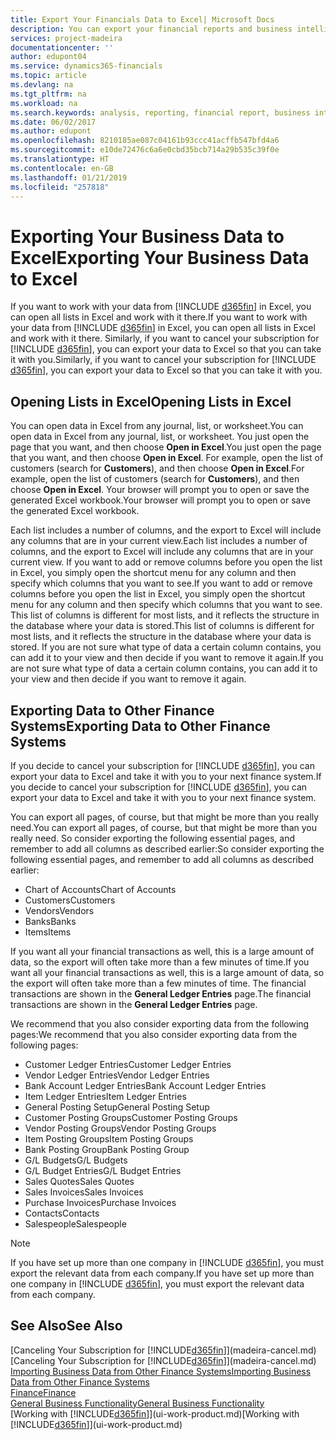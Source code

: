 ```yaml
---
title: Export Your Financials Data to Excel| Microsoft Docs
description: You can export your financial reports and business intelligence data from Business Central  to Excel, or open your Financials data in Excel.
services: project-madeira
documentationcenter: ''
author: edupont04
ms.service: dynamics365-financials
ms.topic: article
ms.devlang: na
ms.tgt_pltfrm: na
ms.workload: na
ms.search.keywords: analysis, reporting, financial report, business intelligence, BI, Excel
ms.date: 06/02/2017
ms.author: edupont
ms.openlocfilehash: 8210185ae087c04161b93ccc41acffb547bfd4a6
ms.sourcegitcommit: e10de72476c6a6e0cbd35bcb714a29b535c39f0e
ms.translationtype: HT
ms.contentlocale: en-GB
ms.lasthandoff: 01/21/2019
ms.locfileid: "257818"
---
```

# <a name="exporting-your-business-data-to-excel"></a><span data-ttu-id="64ae1-103">Exporting Your Business Data to Excel</span><span class="sxs-lookup"><span data-stu-id="64ae1-103">Exporting Your Business Data to Excel</span></span>
<span data-ttu-id="64ae1-104">If you want to work with your data from [!INCLUDE [d365fin](includes/d365fin_md.md)] in Excel, you can open all lists in Excel and work with it there.</span><span class="sxs-lookup"><span data-stu-id="64ae1-104">If you want to work with your data from [!INCLUDE [d365fin](includes/d365fin_md.md)] in Excel, you can open all lists in Excel and work with it there.</span></span> <span data-ttu-id="64ae1-105">Similarly, if you want to cancel your subscription for [!INCLUDE [d365fin](includes/d365fin_md.md)], you can export your data to Excel so that you can take it with you.</span><span class="sxs-lookup"><span data-stu-id="64ae1-105">Similarly, if you want to cancel your subscription for [!INCLUDE [d365fin](includes/d365fin_md.md)], you can export your data to Excel so that you can take it with you.</span></span>

## <a name="opening-lists-in-excel"></a><span data-ttu-id="64ae1-106">Opening Lists in Excel</span><span class="sxs-lookup"><span data-stu-id="64ae1-106">Opening Lists in Excel</span></span>
<span data-ttu-id="64ae1-107">You can open data in Excel from any journal, list, or worksheet.</span><span class="sxs-lookup"><span data-stu-id="64ae1-107">You can open data in Excel from any journal, list, or worksheet.</span></span> <span data-ttu-id="64ae1-108">You just open the page that you want, and then choose **Open in Excel**.</span><span class="sxs-lookup"><span data-stu-id="64ae1-108">You just open the page that you want, and then choose **Open in Excel**.</span></span> <span data-ttu-id="64ae1-109">For example, open the list of customers (search for **Customers**), and then choose **Open in Excel**.</span><span class="sxs-lookup"><span data-stu-id="64ae1-109">For example, open the list of customers (search for **Customers**), and then choose **Open in Excel**.</span></span> <span data-ttu-id="64ae1-110">Your browser will prompt you to open or save the generated Excel workbook.</span><span class="sxs-lookup"><span data-stu-id="64ae1-110">Your browser will prompt you to open or save the generated Excel workbook.</span></span>  

<span data-ttu-id="64ae1-111">Each list includes a number of columns, and the export to Excel will include any columns that are in your current view.</span><span class="sxs-lookup"><span data-stu-id="64ae1-111">Each list includes a number of columns, and the export to Excel will include any columns that are in your current view.</span></span> <span data-ttu-id="64ae1-112">If you want to add or remove columns before you open the list in Excel, you simply open the shortcut menu for any column and then specify which columns that you want to see.</span><span class="sxs-lookup"><span data-stu-id="64ae1-112">If you want to add or remove columns before you open the list in Excel, you simply open the shortcut menu for any column and then specify which columns that you want to see.</span></span> <span data-ttu-id="64ae1-113">This list of columns is different for most lists, and it reflects the structure in the database where your data is stored.</span><span class="sxs-lookup"><span data-stu-id="64ae1-113">This list of columns is different for most lists, and it reflects the structure in the database where your data is stored.</span></span> <span data-ttu-id="64ae1-114">If you are not sure what type of data a certain column contains, you can add it to your view and then decide if you want to remove it again.</span><span class="sxs-lookup"><span data-stu-id="64ae1-114">If you are not sure what type of data a certain column contains, you can add it to your view and then decide if you want to remove it again.</span></span>  

## <a name="exporting-data-to-other-finance-systems"></a><span data-ttu-id="64ae1-115">Exporting Data to Other Finance Systems</span><span class="sxs-lookup"><span data-stu-id="64ae1-115">Exporting Data to Other Finance Systems</span></span>
<span data-ttu-id="64ae1-116">If you decide to cancel your subscription for [!INCLUDE [d365fin](includes/d365fin_md.md)], you can export your data to Excel and take it with you to your next finance system.</span><span class="sxs-lookup"><span data-stu-id="64ae1-116">If you decide to cancel your subscription for [!INCLUDE [d365fin](includes/d365fin_md.md)], you can export your data to Excel and take it with you to your next finance system.</span></span>  

<span data-ttu-id="64ae1-117">You can export all pages, of course, but that might be more than you really need.</span><span class="sxs-lookup"><span data-stu-id="64ae1-117">You can export all pages, of course, but that might be more than you really need.</span></span> <span data-ttu-id="64ae1-118">So consider exporting the following essential pages, and remember to add all columns as described earlier:</span><span class="sxs-lookup"><span data-stu-id="64ae1-118">So consider exporting the following essential pages, and remember to add all columns as described earlier:</span></span>  

* <span data-ttu-id="64ae1-119">Chart of Accounts</span><span class="sxs-lookup"><span data-stu-id="64ae1-119">Chart of Accounts</span></span>  
* <span data-ttu-id="64ae1-120">Customers</span><span class="sxs-lookup"><span data-stu-id="64ae1-120">Customers</span></span>  
* <span data-ttu-id="64ae1-121">Vendors</span><span class="sxs-lookup"><span data-stu-id="64ae1-121">Vendors</span></span>  
* <span data-ttu-id="64ae1-122">Banks</span><span class="sxs-lookup"><span data-stu-id="64ae1-122">Banks</span></span>  
* <span data-ttu-id="64ae1-123">Items</span><span class="sxs-lookup"><span data-stu-id="64ae1-123">Items</span></span>  

<span data-ttu-id="64ae1-124">If you want all your financial transactions as well, this is a large amount of data, so the export will often take more than a few minutes of time.</span><span class="sxs-lookup"><span data-stu-id="64ae1-124">If you want all your financial transactions as well, this is a large amount of data, so the export will often take more than a few minutes of time.</span></span> <span data-ttu-id="64ae1-125">The financial transactions are shown in the **General Ledger Entries** page.</span><span class="sxs-lookup"><span data-stu-id="64ae1-125">The financial transactions are shown in the **General Ledger Entries** page.</span></span>  

<span data-ttu-id="64ae1-126">We recommend that you also consider exporting data from the following pages:</span><span class="sxs-lookup"><span data-stu-id="64ae1-126">We recommend that you also consider exporting data from the following pages:</span></span>  

* <span data-ttu-id="64ae1-127">Customer Ledger Entries</span><span class="sxs-lookup"><span data-stu-id="64ae1-127">Customer Ledger Entries</span></span>  
* <span data-ttu-id="64ae1-128">Vendor Ledger Entries</span><span class="sxs-lookup"><span data-stu-id="64ae1-128">Vendor Ledger Entries</span></span>  
* <span data-ttu-id="64ae1-129">Bank Account Ledger Entries</span><span class="sxs-lookup"><span data-stu-id="64ae1-129">Bank Account Ledger Entries</span></span>  
* <span data-ttu-id="64ae1-130">Item Ledger Entries</span><span class="sxs-lookup"><span data-stu-id="64ae1-130">Item Ledger Entries</span></span>  
* <span data-ttu-id="64ae1-131">General Posting Setup</span><span class="sxs-lookup"><span data-stu-id="64ae1-131">General Posting Setup</span></span>  
* <span data-ttu-id="64ae1-132">Customer Posting Groups</span><span class="sxs-lookup"><span data-stu-id="64ae1-132">Customer Posting Groups</span></span>  
* <span data-ttu-id="64ae1-133">Vendor Posting Groups</span><span class="sxs-lookup"><span data-stu-id="64ae1-133">Vendor Posting Groups</span></span>  
* <span data-ttu-id="64ae1-134">Item Posting Groups</span><span class="sxs-lookup"><span data-stu-id="64ae1-134">Item Posting Groups</span></span>  
* <span data-ttu-id="64ae1-135">Bank Posting Group</span><span class="sxs-lookup"><span data-stu-id="64ae1-135">Bank Posting Group</span></span>  
* <span data-ttu-id="64ae1-136">G/L Budgets</span><span class="sxs-lookup"><span data-stu-id="64ae1-136">G/L Budgets</span></span>  
* <span data-ttu-id="64ae1-137">G/L Budget Entries</span><span class="sxs-lookup"><span data-stu-id="64ae1-137">G/L Budget Entries</span></span>  
* <span data-ttu-id="64ae1-138">Sales Quotes</span><span class="sxs-lookup"><span data-stu-id="64ae1-138">Sales Quotes</span></span>  
* <span data-ttu-id="64ae1-139">Sales Invoices</span><span class="sxs-lookup"><span data-stu-id="64ae1-139">Sales Invoices</span></span>  
* <span data-ttu-id="64ae1-140">Purchase Invoices</span><span class="sxs-lookup"><span data-stu-id="64ae1-140">Purchase Invoices</span></span>  
* <span data-ttu-id="64ae1-141">Contacts</span><span class="sxs-lookup"><span data-stu-id="64ae1-141">Contacts</span></span>  
* <span data-ttu-id="64ae1-142">Salespeople</span><span class="sxs-lookup"><span data-stu-id="64ae1-142">Salespeople</span></span>  

> [!NOTE]
>   <span data-ttu-id="64ae1-143">If you have set up more than one company in [!INCLUDE [d365fin](includes/d365fin_md.md)], you must export the relevant data from each company.</span><span class="sxs-lookup"><span data-stu-id="64ae1-143">If you have set up more than one company in [!INCLUDE [d365fin](includes/d365fin_md.md)], you must export the relevant data from each company.</span></span>

## <a name="see-also"></a><span data-ttu-id="64ae1-144">See Also</span><span class="sxs-lookup"><span data-stu-id="64ae1-144">See Also</span></span>
<span data-ttu-id="64ae1-145">[Canceling Your Subscription for [!INCLUDE[d365fin](includes/d365fin_md.md)]](madeira-cancel.md)</span><span class="sxs-lookup"><span data-stu-id="64ae1-145">[Canceling Your Subscription for [!INCLUDE[d365fin](includes/d365fin_md.md)]](madeira-cancel.md)</span></span>  
[<span data-ttu-id="64ae1-146">Importing Business Data from Other Finance Systems</span><span class="sxs-lookup"><span data-stu-id="64ae1-146">Importing Business Data from Other Finance Systems</span></span>](across-import-data-configuration-packages.md)  
[<span data-ttu-id="64ae1-147">Finance</span><span class="sxs-lookup"><span data-stu-id="64ae1-147">Finance</span></span>](finance.md)  
[<span data-ttu-id="64ae1-148">General Business Functionality</span><span class="sxs-lookup"><span data-stu-id="64ae1-148">General Business Functionality</span></span>](ui-across-business-areas.md)  
<span data-ttu-id="64ae1-149">[Working with [!INCLUDE[d365fin](includes/d365fin_md.md)]](ui-work-product.md)</span><span class="sxs-lookup"><span data-stu-id="64ae1-149">[Working with [!INCLUDE[d365fin](includes/d365fin_md.md)]](ui-work-product.md)</span></span>  
